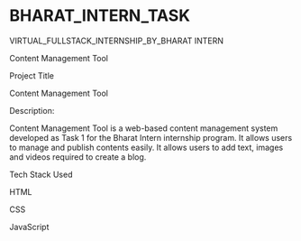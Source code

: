 # BHARAT_INTERN_TASK


VIRTUAL_FULLSTACK_INTERNSHIP_BY_BHARAT INTERN


Content Management Tool




Project Title



Content Management Tool

Description:


Content Management Tool is a web-based content management system developed as Task 1 for the Bharat Intern internship program. It allows users to manage and publish contents easily. It allows users to add text, images and videos required to create a blog.

Tech Stack Used


HTML


CSS


JavaScript
